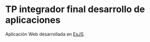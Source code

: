 # TP integrador final desarrollo de aplicaciones

Aplicación Web desarrollada en [EsJS](https://es.js.org/).